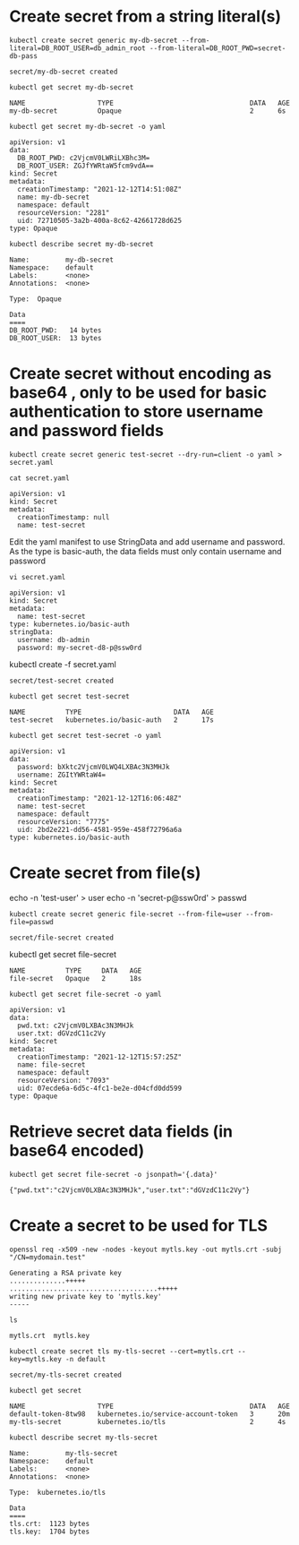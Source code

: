 
# Create secret from a string literal(s)

`kubectl create secret generic my-db-secret --from-literal=DB_ROOT_USER=db_admin_root --from-literal=DB_ROOT_PWD=secret-db-pass`
```
secret/my-db-secret created
```


`kubectl get secret my-db-secret`
```
NAME                  TYPE                                  DATA   AGE
my-db-secret          Opaque                                2      6s
```

`kubectl get secret my-db-secret -o yaml`
```
apiVersion: v1
data:
  DB_ROOT_PWD: c2VjcmV0LWRiLXBhc3M=
  DB_ROOT_USER: ZGJfYWRtaW5fcm9vdA==
kind: Secret
metadata:
  creationTimestamp: "2021-12-12T14:51:08Z"
  name: my-db-secret
  namespace: default
  resourceVersion: "2281"
  uid: 72710505-3a2b-400a-8c62-42661728d625
type: Opaque
```

`kubectl describe secret my-db-secret`
```
Name:         my-db-secret
Namespace:    default
Labels:       <none>
Annotations:  <none>

Type:  Opaque

Data
====
DB_ROOT_PWD:   14 bytes
DB_ROOT_USER:  13 bytes
```
  
  
# Create secret without encoding as base64 , only to be used for basic authentication to store username and password fields
  
`kubectl create secret generic test-secret --dry-run=client -o yaml > secret.yaml`
  
`cat secret.yaml`

```
apiVersion: v1
kind: Secret
metadata:
  creationTimestamp: null
  name: test-secret
```  
Edit the yaml manifest to use StringData and add username and password. As the type is basic-auth, the data fields must only contain  username and password

`vi secret.yaml`

```  
apiVersion: v1
kind: Secret
metadata:
  name: test-secret
type: kubernetes.io/basic-auth
stringData:
  username: db-admin
  password: my-secret-d8-p@ssw0rd
```
kubectl create -f secret.yaml
```
secret/test-secret created
```
`kubectl get secret test-secret`
```
NAME          TYPE                       DATA   AGE
test-secret   kubernetes.io/basic-auth   2      17s
```

`kubectl get secret test-secret -o yaml`
```
apiVersion: v1
data:
  password: bXktc2VjcmV0LWQ4LXBAc3N3MHJk
  username: ZGItYWRtaW4=
kind: Secret
metadata:
  creationTimestamp: "2021-12-12T16:06:48Z"
  name: test-secret
  namespace: default
  resourceVersion: "7775"
  uid: 2bd2e221-dd56-4581-959e-458f72796a6a
type: kubernetes.io/basic-auth
```
 
# Create secret from file(s)
echo -n 'test-user' > user
echo -n 'secret-p@ssw0rd' > passwd

`kubectl create secret generic file-secret --from-file=user --from-file=passwd`
```
secret/file-secret created
```

kubectl get secret file-secret
```
NAME          TYPE     DATA   AGE
file-secret   Opaque   2      18s
```

`kubectl get secret file-secret -o yaml`

```
apiVersion: v1
data:
  pwd.txt: c2VjcmV0LXBAc3N3MHJk
  user.txt: dGVzdC11c2Vy
kind: Secret
metadata:
  creationTimestamp: "2021-12-12T15:57:25Z"
  name: file-secret
  namespace: default
  resourceVersion: "7093"
  uid: 07ecde6a-6d5c-4fc1-be2e-d04cfd0dd599
type: Opaque
```

# Retrieve secret data fields (in base64 encoded)
  
`kubectl get secret file-secret -o jsonpath='{.data}'`
```
{"pwd.txt":"c2VjcmV0LXBAc3N3MHJk","user.txt":"dGVzdC11c2Vy"}
```

# Create a secret to be used for TLS

`openssl req -x509 -new -nodes -keyout mytls.key -out mytls.crt -subj "/CN=mydomain.test"`
```
Generating a RSA private key
..............+++++
.....................................+++++
writing new private key to 'mytls.key'
-----
```

`ls`
```
mytls.crt  mytls.key 
```

`kubectl create secret tls my-tls-secret --cert=mytls.crt --key=mytls.key -n default`
```
secret/my-tls-secret created
```

`kubectl get secret`
```
NAME                  TYPE                                  DATA   AGE
default-token-8tw98   kubernetes.io/service-account-token   3      20m
my-tls-secret         kubernetes.io/tls                     2      4s
```

`kubectl describe secret my-tls-secret`
```
Name:         my-tls-secret
Namespace:    default
Labels:       <none>
Annotations:  <none>

Type:  kubernetes.io/tls

Data
====
tls.crt:  1123 bytes
tls.key:  1704 bytes
``` 
  
  
